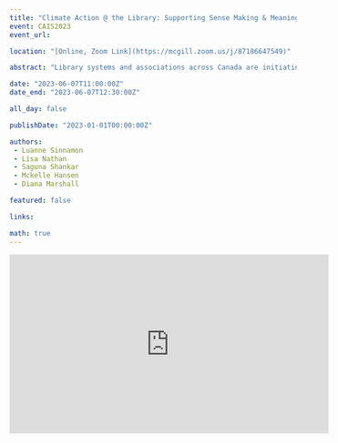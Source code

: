 ```yaml
---
title: "Climate Action @ the Library: Supporting Sense Making & Meaning Making in the Midst of Uncertainty and Difference"
event: CAIS2023
event_url: 

location: "[Online, Zoom Link](https://mcgill.zoom.us/j/87186647549)"

abstract: "Library systems and associations across Canada are initiating climate-oriented programming, services, and advocacy at an astonishing pace. Yet, much of the work is undertaken without the time and resources needed to investigate the influence of these efforts. What do we hope these climate-oriented initiatives are doing? What implicit theories of social change are driving these activities? This panel will create space to deliberate challenges and envision possibilities for libraries navigating roles and responsibilities in response to the ongoing climate crisis. Panelists will reflect on preliminary findings from an interview study with librarians from across British Columbia, and their own experiences with climate action, and open a discussion on future research."

date: "2023-06-07T11:00:00Z"
date_end: "2023-06-07T12:30:00Z"

all_day: false

publishDate: "2023-01-01T00:00:00Z"

authors:
 - Luanne Sinnamon
 - Lisa Nathan
 - Saguna Shankar
 - Mckelle Hansen
 - Diana Marshall

featured: false

links:

math: true
---
```


<iframe width="560" height="315" src="https://www.youtube.com/embed/OKRIKNYUSXs" title="YouTube video player" frameborder="0" allow="accelerometer; autoplay; clipboard-write; encrypted-media; gyroscope; picture-in-picture; web-share" allowfullscreen></iframe>
